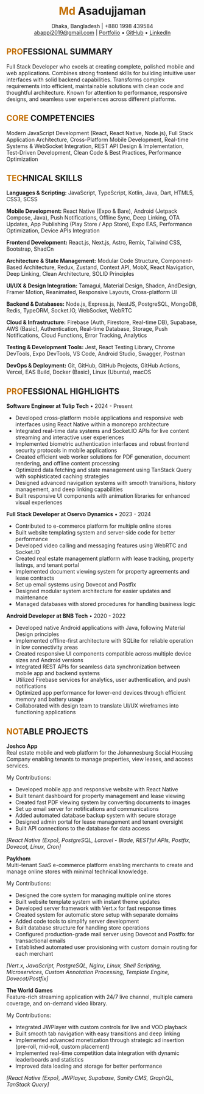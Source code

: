 <div align="center">

<div style="font-size: 2em; font-weight: bold; margin: 0; border: none;">
    <span style="color:#C47000">Md</span> Asadujjaman
</div>

Dhaka, Bangladesh | +880 1998 439584  
abappi2019@gmail.com | [Portfolio](your-portfolio-link) • [GitHub](your-github-link) • [LinkedIn](your-linkedin-link)

</div>

## <span style="color:#C47000">PRO</span>FESSIONAL SUMMARY

Full Stack Developer who excels at creating complete, polished mobile and web applications. Combines strong frontend skills for building intuitive user interfaces with solid backend capabilities. Transforms complex requirements into efficient, maintainable solutions with clean code and thoughtful architecture. Known for attention to performance, responsive designs, and seamless user experiences across different platforms.

## <span style="color:#C47000">CORE</span> COMPETENCIES

Modern JavaScript Development (React, React Native, Node.js), Full Stack Application Architecture, Cross-Platform Mobile Development, Real-time Systems & WebSocket Integration, REST API Design & Implementation, Test-Driven Development, Clean Code & Best Practices, Performance Optimization

## <span style="color:#C47000">TEC</span>HNICAL SKILLS

**Languages & Scripting:** JavaScript, TypeScript, Kotlin, Java, Dart, HTML5, CSS3, SCSS

**Mobile Development:** React Native (Expo & Bare), Android (Jetpack Compose, Java), Push Notifications, Offline Sync, Deep Linking, OTA Updates, App Publishing (Play Store / App Store), Expo EAS, Performance Optimization, Device APIs Integration

**Frontend Development:** React.js, Next.js, Astro, Remix, Tailwind CSS, Bootstrap, ShadCn

**Architecture & State Management:** Modular Code Structure, Component-Based Architecture, Redux, Zustand, Context API, MobX, React Navigation, Deep Linking, Clean Architecture, SOLID Principles

**UI/UX & Design Integration:** Tamagui, Material Design, Shadcn, AndDesign, Framer Motion, Reanimated, Responsive Layouts, Cross-platform UI

**Backend & Databases:** Node.js, Express.js, NestJS, PostgreSQL, MongoDB, Redis, TypeORM, Socket.IO, WebSocket, WebRTC

**Cloud & Infrastructure:** Firebase (Auth, Firestore, Real-time DB), Supabase, AWS (Basic), Authentication, Real-time Database, Storage, Push Notifications, Cloud Functions, Error Tracking, Analytics

**Testing & Development Tools:** Jest, React Testing Library, Chrome DevTools, Expo DevTools, VS Code, Android Studio, Swagger, Postman

**DevOps & Deployment:** Git, GitHub, GitHub Projects, GitHub Actions, Vercel, EAS Build, Docker (Basic), Linux (Ubuntu), macOS

## <span style="color:#C47000">PRO</span>FESSIONAL HIGHLIGHTS

**Software Engineer at Tulip Tech** • 2024 - Present
- Developed cross-platform mobile applications and responsive web interfaces using React Native within a monorepo architecture
- Integrated real-time data systems and Socket.IO APIs for live content streaming and interactive user experiences
- Implemented biometric authentication interfaces and robust frontend security protocols in mobile applications
- Created efficient web worker solutions for PDF generation, document rendering, and offline content processing
- Optimized data fetching and state management using TanStack Query with sophisticated caching strategies
- Designed advanced navigation systems with smooth transitions, history management, and deep linking capabilities
- Built responsive UI components with animation libraries for enhanced visual experiences

**Full Stack Developer at Oservo Dynamics** • 2023 - 2024
- Contributed to e-commerce platform for multiple online stores
- Built website templating system and server-side code for better performance
- Developed video calling and messaging features using WebRTC and Socket.IO
- Created real estate management platform with lease tracking, property listings, and tenant portal
- Implemented document viewing system for property agreements and lease contracts
- Set up email systems using Dovecot and Postfix
- Designed modular system architecture for easier updates and maintenance
- Managed databases with stored procedures for handling business logic

**Android Developer at BNB Tech** • 2020 - 2022
- Developed native Android applications with Java, following Material Design principles
- Implemented offline-first architecture with SQLite for reliable operation in low connectivity areas
- Created responsive UI components compatible across multiple device sizes and Android versions
- Integrated REST APIs for seamless data synchronization between mobile app and backend systems
- Utilized Firebase services for analytics, user authentication, and push notifications
- Optimized app performance for lower-end devices through efficient memory and battery usage
- Collaborated with design team to translate UI/UX wireframes into functioning applications

## <span style="color:#C47000">NOT</span>ABLE PROJECTS

**Joshco App**  
Real estate mobile and web platform for the Johannesburg Social Housing Company enabling tenants to manage properties, view leases, and access services.

My Contributions:
- Developed mobile app and responsive website with React Native
- Built tenant dashboard for property management and lease viewing
- Created fast PDF viewing system by converting documents to images
- Set up email server for notifications and communications
- Added automated database backup system with secure storage
- Designed admin portal for lease management and tenant oversight
- Built API connections to the database for data access

*[React Native (Expo), PostgreSQL, Laravel - Blade, RESTful APIs, Postfix, Dovecot, Linux, Cron]*


**Paykhom**  
Multi-tenant SaaS e-commerce platform enabling merchants to create and manage online stores with minimal technical knowledge.

My Contributions:
- Designed the core system for managing multiple online stores
- Built website template system with instant theme updates
- Developed server framework with Vert.x for fast response times
- Created system for automatic store setup with separate domains
- Added code tools to simplify server development
- Built database structure for handling store operations
- Configured production-grade mail server using 
Dovecot and Postfix for transactional emails
- Established automated user provisioning with 
custom domain routing for each merchant

*[Vert.x, JavaScript, PostgreSQL, Nginx, Linux, Shell Scripting, Microservices, Custom Annotation Processing, Template Engine, Dovecot/Postfix]*

**The World Games**  
Feature-rich streaming application with 24/7 live channel, multiple camera coverage, and on-demand video library.

My Contributions:
- Integrated JWPlayer with custom controls for live 
and VOD playback
- Built smooth tab navigation with easy transitions and deep linking
- Implemented advanced monetization through 
strategic ad insertion (pre-roll, mid-roll, custom 
placement)
- Implemented real-time competition data integration with 
dynamic leaderboards and statistics
- Improved data loading and storage for better performance

*[React Native (Expo), JWPlayer, Supabase, Sanity CMS, GraphQL, TanStack Query]*
<!-- ## Education

**Diploma in Computer Science**
Shyamoli Engineering Institute, Rangpur -->
